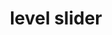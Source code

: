 ---
layout: smileys&emotion
title: level slider
emoji: level_slider
permalink: 🎚.html
image: assets/img/3moji/level_slider.png
---